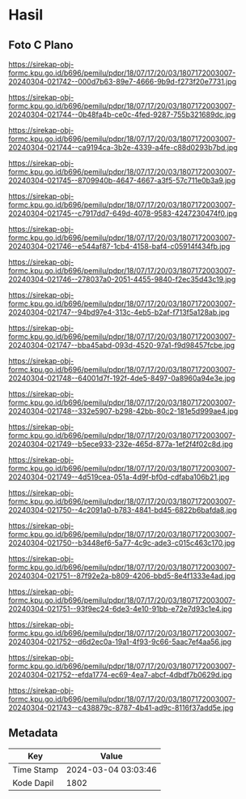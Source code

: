 # Hasil

## Foto C Plano

https://sirekap-obj-formc.kpu.go.id/b696/pemilu/pdpr/18/07/17/20/03/1807172003007-20240304-021742--000d7b63-89e7-4666-9b9d-f273f20e7731.jpg

https://sirekap-obj-formc.kpu.go.id/b696/pemilu/pdpr/18/07/17/20/03/1807172003007-20240304-021744--0b48fa4b-ce0c-4fed-9287-755b321689dc.jpg

https://sirekap-obj-formc.kpu.go.id/b696/pemilu/pdpr/18/07/17/20/03/1807172003007-20240304-021744--ca9194ca-3b2e-4339-a4fe-c88d0293b7bd.jpg

https://sirekap-obj-formc.kpu.go.id/b696/pemilu/pdpr/18/07/17/20/03/1807172003007-20240304-021745--8709940b-4647-4667-a3f5-57c711e0b3a9.jpg

https://sirekap-obj-formc.kpu.go.id/b696/pemilu/pdpr/18/07/17/20/03/1807172003007-20240304-021745--c7917dd7-649d-4078-9583-4247230474f0.jpg

https://sirekap-obj-formc.kpu.go.id/b696/pemilu/pdpr/18/07/17/20/03/1807172003007-20240304-021746--e544af87-1cb4-4158-baf4-c05914f434fb.jpg

https://sirekap-obj-formc.kpu.go.id/b696/pemilu/pdpr/18/07/17/20/03/1807172003007-20240304-021746--278037a0-2051-4455-9840-f2ec35d43c19.jpg

https://sirekap-obj-formc.kpu.go.id/b696/pemilu/pdpr/18/07/17/20/03/1807172003007-20240304-021747--94bd97e4-313c-4eb5-b2af-f713f5a128ab.jpg

https://sirekap-obj-formc.kpu.go.id/b696/pemilu/pdpr/18/07/17/20/03/1807172003007-20240304-021747--bba45abd-093d-4520-97a1-f9d98457fcbe.jpg

https://sirekap-obj-formc.kpu.go.id/b696/pemilu/pdpr/18/07/17/20/03/1807172003007-20240304-021748--64001d7f-192f-4de5-8497-0a8960a94e3e.jpg

https://sirekap-obj-formc.kpu.go.id/b696/pemilu/pdpr/18/07/17/20/03/1807172003007-20240304-021748--332e5907-b298-42bb-80c2-181e5d999ae4.jpg

https://sirekap-obj-formc.kpu.go.id/b696/pemilu/pdpr/18/07/17/20/03/1807172003007-20240304-021749--b5ece933-232e-465d-877a-1ef2f4f02c8d.jpg

https://sirekap-obj-formc.kpu.go.id/b696/pemilu/pdpr/18/07/17/20/03/1807172003007-20240304-021749--4d519cea-051a-4d9f-bf0d-cdfaba106b21.jpg

https://sirekap-obj-formc.kpu.go.id/b696/pemilu/pdpr/18/07/17/20/03/1807172003007-20240304-021750--4c2091a0-b783-4841-bd45-6822b6bafda8.jpg

https://sirekap-obj-formc.kpu.go.id/b696/pemilu/pdpr/18/07/17/20/03/1807172003007-20240304-021750--b3448ef6-5a77-4c9c-ade3-c015c463c170.jpg

https://sirekap-obj-formc.kpu.go.id/b696/pemilu/pdpr/18/07/17/20/03/1807172003007-20240304-021751--87f92e2a-b809-4206-bbd5-8e4f1333e4ad.jpg

https://sirekap-obj-formc.kpu.go.id/b696/pemilu/pdpr/18/07/17/20/03/1807172003007-20240304-021751--93f9ec24-6de3-4e10-91bb-e72e7d93c1e4.jpg

https://sirekap-obj-formc.kpu.go.id/b696/pemilu/pdpr/18/07/17/20/03/1807172003007-20240304-021752--d6d2ec0a-19a1-4f93-9c66-5aac7ef4aa56.jpg

https://sirekap-obj-formc.kpu.go.id/b696/pemilu/pdpr/18/07/17/20/03/1807172003007-20240304-021752--efda1774-ec69-4ea7-abcf-4dbdf7b0629d.jpg

https://sirekap-obj-formc.kpu.go.id/b696/pemilu/pdpr/18/07/17/20/03/1807172003007-20240304-021743--c438879c-8787-4b41-ad9c-8116f37add5e.jpg


## Metadata

| Key        | Value               |
| ---------- | ------------------- |
| Time Stamp | 2024-03-04 03:03:46 |
| Kode Dapil | 1802                |




